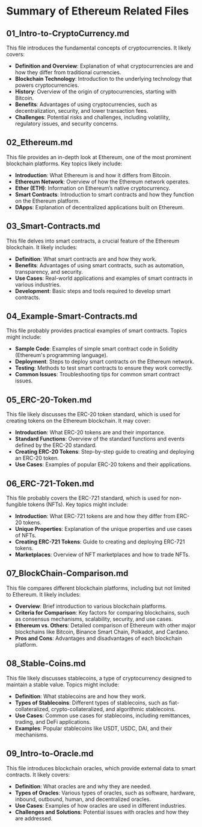 # Summary of Ethereum Related Files

## 01_Intro-to-CryptoCurrency.md
This file introduces the fundamental concepts of cryptocurrencies. It likely covers:
- **Definition and Overview**: Explanation of what cryptocurrencies are and how they differ from traditional currencies.
- **Blockchain Technology**: Introduction to the underlying technology that powers cryptocurrencies.
- **History**: Overview of the origin of cryptocurrencies, starting with Bitcoin.
- **Benefits**: Advantages of using cryptocurrencies, such as decentralization, security, and lower transaction fees.
- **Challenges**: Potential risks and challenges, including volatility, regulatory issues, and security concerns.

## 02_Ethereum.md
This file provides an in-depth look at Ethereum, one of the most prominent blockchain platforms. Key topics likely include:
- **Introduction**: What Ethereum is and how it differs from Bitcoin.
- **Ethereum Network**: Overview of how the Ethereum network operates.
- **Ether (ETH)**: Information on Ethereum’s native cryptocurrency.
- **Smart Contracts**: Introduction to smart contracts and how they function on the Ethereum platform.
- **DApps**: Explanation of decentralized applications built on Ethereum.

## 03_Smart-Contracts.md
This file delves into smart contracts, a crucial feature of the Ethereum blockchain. It likely includes:
- **Definition**: What smart contracts are and how they work.
- **Benefits**: Advantages of using smart contracts, such as automation, transparency, and security.
- **Use Cases**: Real-world applications and examples of smart contracts in various industries.
- **Development**: Basic steps and tools required to develop smart contracts.

## 04_Example-Smart-Contracts.md
This file probably provides practical examples of smart contracts. Topics might include:
- **Sample Code**: Examples of simple smart contract code in Solidity (Ethereum's programming language).
- **Deployment**: Steps to deploy smart contracts on the Ethereum network.
- **Testing**: Methods to test smart contracts to ensure they work correctly.
- **Common Issues**: Troubleshooting tips for common smart contract issues.

## 05_ERC-20-Token.md
This file likely discusses the ERC-20 token standard, which is used for creating tokens on the Ethereum blockchain. It may cover:
- **Introduction**: What ERC-20 tokens are and their importance.
- **Standard Functions**: Overview of the standard functions and events defined by the ERC-20 standard.
- **Creating ERC-20 Tokens**: Step-by-step guide to creating and deploying an ERC-20 token.
- **Use Cases**: Examples of popular ERC-20 tokens and their applications.

## 06_ERC-721-Token.md
This file probably covers the ERC-721 standard, which is used for non-fungible tokens (NFTs). Key topics might include:
- **Introduction**: What ERC-721 tokens are and how they differ from ERC-20 tokens.
- **Unique Properties**: Explanation of the unique properties and use cases of NFTs.
- **Creating ERC-721 Tokens**: Guide to creating and deploying ERC-721 tokens.
- **Marketplaces**: Overview of NFT marketplaces and how to trade NFTs.

## 07_BlockChain-Comparison.md
This file compares different blockchain platforms, including but not limited to Ethereum. It likely includes:
- **Overview**: Brief introduction to various blockchain platforms.
- **Criteria for Comparison**: Key factors for comparing blockchains, such as consensus mechanisms, scalability, security, and use cases.
- **Ethereum vs. Others**: Detailed comparison of Ethereum with other major blockchains like Bitcoin, Binance Smart Chain, Polkadot, and Cardano.
- **Pros and Cons**: Advantages and disadvantages of each blockchain platform.

## 08_Stable-Coins.md
This file likely discusses stablecoins, a type of cryptocurrency designed to maintain a stable value. Topics might include:
- **Definition**: What stablecoins are and how they work.
- **Types of Stablecoins**: Different types of stablecoins, such as fiat-collateralized, crypto-collateralized, and algorithmic stablecoins.
- **Use Cases**: Common use cases for stablecoins, including remittances, trading, and DeFi applications.
- **Examples**: Popular stablecoins like USDT, USDC, DAI, and their mechanisms.

## 09_Intro-to-Oracle.md
This file introduces blockchain oracles, which provide external data to smart contracts. It likely covers:
- **Definition**: What oracles are and why they are needed.
- **Types of Oracles**: Various types of oracles, such as software, hardware, inbound, outbound, human, and decentralized oracles.
- **Use Cases**: Examples of how oracles are used in different industries.
- **Challenges and Solutions**: Potential issues with oracles and how they are addressed.
